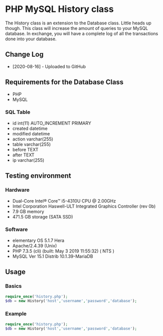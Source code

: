 # PHP MySQL History class

The History class is an extension to the Database class. Little heads up though. This class will increase the amount of queries to your MySQL database. In exchange, you will have a complete log of all the transactions done into your database.

## Change Log
 * [2020-08-16] - Uploaded to GitHub

## Requirements for the Database Class
 * PHP
 * MySQL

### SQL Table
 * id int(11) AUTO_INCREMENT PRIMARY
 * created datetime
 * modified datetime
 * action varchar(255)
 * table varchar(255)
 * before TEXT
 * after TEXT
 * ip varchar(255)

## Testing environment
### Hardware
 * Dual-Core Intel® Core™ i5-4310U CPU @ 2.00GHz
 * Intel Corporation Haswell-ULT Integrated Graphics Controller (rev 0b)
 * 7.9 GB memory
 * 471.5 GB storage (SATA SSD)
### Software
 * elementary OS 5.1.7 Hera
 * Apache/2.4.39 (Unix)
 * PHP 7.3.5 (cli) (built: May  3 2019 11:55:32) ( NTS )
 * MySQL Ver 15.1 Distrib 10.1.39-MariaDB

## Usage
### Basics
```php
require_once('history.php');
$db = new History('host','username','password','database');
```

### Example
```php
require_once('history.php');
$db = new History('host','username','password','database');


```
